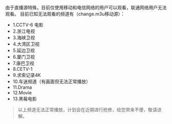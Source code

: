 由于直播源特殊，目前仅使用移动和电信网络的用户可以观看，联通网络用户无法观看。
目前已知无法观看的频道有（change.m3u移动源）：
- 1.CCTV-6 电影
- 2.浙江电视
- 3.海峡卫视
- 4.大湾区卫视
- 5.延边卫视
- 6.厦门卫视
- 7.康巴卫视
- 8.CETV-1
- 9.求索记录4K
- 10.车迷频道（有画面但无法正常播放）
- 11.Drama
- 12.Movie
- 13.黑莓电影
> 以上频道无法正常播放，计划会在近期进行抢修，给您带来不便，敬请谅解。
